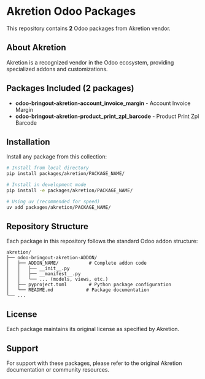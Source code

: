 # Akretion Odoo Packages

This repository contains **2** Odoo packages from Akretion vendor.

## About Akretion

Akretion is a recognized vendor in the Odoo ecosystem, providing specialized addons and customizations.

## Packages Included (2 packages)

- **odoo-bringout-akretion-account_invoice_margin** - Account Invoice Margin
- **odoo-bringout-akretion-product_print_zpl_barcode** - Product Print Zpl Barcode


## Installation

Install any package from this collection:

```bash
# Install from local directory
pip install packages/akretion/PACKAGE_NAME/

# Install in development mode  
pip install -e packages/akretion/PACKAGE_NAME/

# Using uv (recommended for speed)
uv add packages/akretion/PACKAGE_NAME/
```

## Repository Structure

Each package in this repository follows the standard Odoo addon structure:

```
akretion/
├── odoo-bringout-akretion-ADDON/
│   ├── ADDON_NAME/           # Complete addon code
│   │   ├── __init__.py
│   │   ├── __manifest__.py
│   │   └── ... (models, views, etc.)
│   ├── pyproject.toml        # Python package configuration
│   └── README.md            # Package documentation
└── ...
```

## License

Each package maintains its original license as specified by Akretion.

## Support

For support with these packages, please refer to the original Akretion documentation or community resources.
